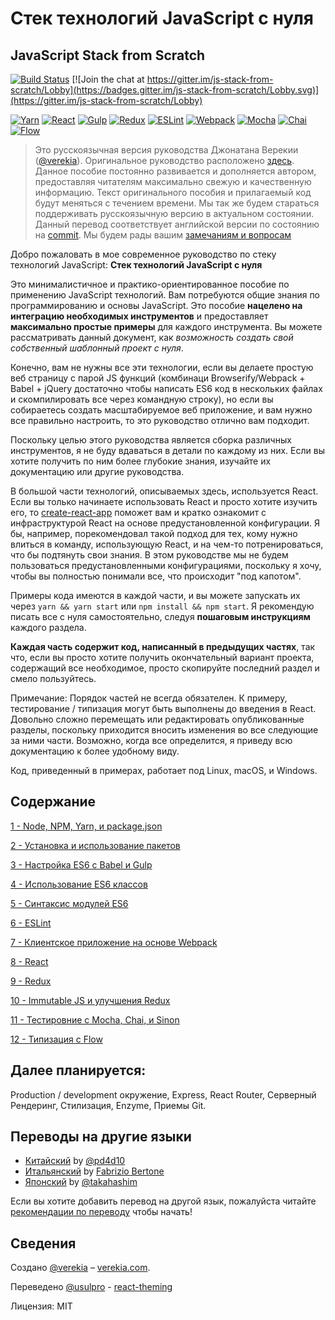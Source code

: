 # Стек технологий JavaScript с нуля
## JavaScript Stack from Scratch

[![Build Status](https://travis-ci.org/verekia/js-stack-from-scratch.svg?branch=master)](https://travis-ci.org/verekia/js-stack-from-scratch) [![Join the chat at https://gitter.im/js-stack-from-scratch/Lobby](https://badges.gitter.im/js-stack-from-scratch/Lobby.svg)](https://gitter.im/js-stack-from-scratch/Lobby)
 
[![Yarn](/img/yarn.png)](https://yarnpkg.com/)
[![React](/img/react.png)](https://facebook.github.io/react/)
[![Gulp](/img/gulp.png)](http://gulpjs.com/)
[![Redux](/img/redux.png)](http://redux.js.org/)
[![ESLint](/img/eslint.png)](http://eslint.org/)
[![Webpack](/img/webpack.png)](https://webpack.github.io/)
[![Mocha](/img/mocha.png)](https://mochajs.org/)
[![Chai](/img/chai.png)](http://chaijs.com/)
[![Flow](/img/flow.png)](https://flowtype.org/)

>Это русскоязычная версия руководства Джонатана Верекии ([@verekia](https://twitter.com/verekia)). Оригинальное руководство расположено [здесь](https://github.com/verekia/js-stack-from-scratch). Данное пособие постоянно развивается и дополняется автором, предоставляя читателям максимально свежую и качественную информацию. Текст оригинального пособия и прилагаемый код будут меняться с течением времени. Мы так же будем стараться поддерживать русскоязычную версию в актуальном состоянии. Данный перевод соответствует английской версии по состоянию на [commit](https://github.com/verekia/js-stack-from-scratch/tree/11d7ac52647b602ba2d2840f600a05542e9f2845). 
Мы будем рады вашим [замечаниям и вопросам](https://github.com/UsulPro/js-stack-from-scratch/issues)

Добро пожаловать в мое современное руководство по стеку технологий JavaScript: **Стек технологий JavaScript с нуля**

Это минималистичное и практико-ориентированное пособие по применению JavaScript технологий. Вам потребуются общие знания по программированию и основы JavaScript. Это пособие **нацелено на интеграцию необходимых инструментов** и предоставляет **максимально простые примеры** для каждого инструмента. Вы можете рассматривать данный документ, как *возможность создать свой собственный шаблонный проект с нуля*.

Конечно, вам не нужны все эти технологии, если вы делаете простую веб страницу с парой JS функций (комбинаци Browserify/Webpack + Babel + jQuery достаточно чтобы написать ES6 код в нескольких файлах и скомпилировать все через командную строку), но если вы собираетесь создать масштабируемое веб приложение, и вам нужно все правильно настроить, то это руководство отлично вам подходит.

Поскольку целью этого руководства является сборка различных инструментов, я не буду вдаваться в детали по каждому из них. Если вы хотите получить по ним более глубокие знания, изучайте их документацию или другие руководства.

В большой части технологий, описываемых здесь, используется React. Если вы только начинаете использовать React и просто хотите изучить его, то [create-react-app](https://github.com/facebookincubator/create-react-app) поможет вам и кратко ознакомит с инфраструктурой React на основе предустановленной конфигурации. Я бы, например, порекомендовал такой подход для тех, кому нужно влиться в команду, использующую React, и на чем-то потренироваться, что бы подтянуть свои знания. В этом руководстве мы не будем пользоваться предустановленными конфигурациями, поскольку я хочу, чтобы вы полностью понимали все, что происходит "под капотом".

Примеры кода имеются в каждой части, и вы можете запускать их через `yarn && yarn start` или `npm install && npm start`. Я рекомендую писать все с нуля самостоятельно, следуя **пошаговым инструкциям** каждого раздела.

**Каждая часть содержит код, написанный в предыдущих частях**, так что, если вы просто хотите получить окончательный вариант проекта, содержащий все необходимое, просто скопируйте последний раздел и смело пользуйтесь.

Примечание: Порядок частей не всегда обязателен. К примеру, тестирование / типизация могут быть выполнены до введения в React. Довольно сложно перемещать или редактировать опубликованные разделы, поскольку приходится вносить изменения во все следующие за ними части. Возможно, когда все определится, я приведу всю документацию к более удобному виду.

Код, приведенный в примерах, работает под Linux, macOS, и Windows.

## Содержание

[1 - Node, NPM, Yarn, и package.json](/tutorial/1-node-npm-yarn-package-json)

[2 - Установка и использование пакетов](/tutorial/2-packages)

[3 - Настройка ES6 с Babel и Gulp](/tutorial/3-es6-babel-gulp)

[4 - Использование ES6 классов](/tutorial/4-es6-syntax-class)

[5 - Синтаксис модулей ES6](/tutorial/5-es6-modules-syntax)

[6 - ESLint](/tutorial/6-eslint)

[7 - Клиентское приложение на основе Webpack](/tutorial/7-client-webpack)

[8 - React](/tutorial/8-react)

[9 - Redux](/tutorial/9-redux)

[10 - Immutable JS и улучшения Redux](/tutorial/10-immutable-redux-improvements)

[11 - Тестировние с Mocha, Chai, и Sinon](/tutorial/11-testing-mocha-chai-sinon)

[12 - Типизация с Flow](/tutorial/12-flow)

## Далее планируется:

Production / development окружение, Express, React Router, Серверный Рендеринг, Стилизация, Enzyme, Приемы Git.

## Переводы на другие языки

- [Китайский](https://github.com/pd4d10/js-stack-from-scratch) by [@pd4d10](http://github.com/pd4d10)
- [Итальянский](https://github.com/fbertone/js-stack-from-scratch) by [Fabrizio Bertone](https://github.com/fbertone)
- [Японский](https://github.com/takahashim/js-stack-from-scratch) by [@takahashim](https://github.com/takahashim)

Если вы хотите добавить перевод на другой язык, пожалуйста читайте [рекомендации по переводу](/how-to-translate.md) чтобы начать!

## Сведения

Создано [@verekia](https://twitter.com/verekia) – [verekia.com](http://verekia.com/).

Переведено [@usulpro](https://github.com/UsulPro) - [react-theming](https://github.com/sm-react/react-theming)

Лицензия: MIT
